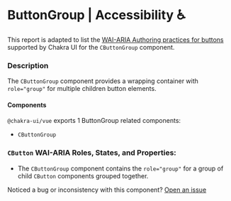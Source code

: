 # ButtonGroup | Accessibility ♿️

This report is adapted to list the [WAI-ARIA Authoring practices for buttons](https://www.w3.org/TR/wai-aria-practices-1.2/#button) supported by Chakra UI for the `CButtonGroup` component.

### Description
The `CButtonGroup` component provides a wrapping container with `role="group"` for multiple children button elements.

#### Components
`@chakra-ui/vue` exports 1 ButtonGroup related components:
- `CButtonGroup`


### `CButton` WAI-ARIA Roles, States, and Properties:
- The `CButtonGroup` component contains the `role="group"` for a group of child `CButton` components grouped together.

Noticed a bug or inconsistency with this component? [Open an issue](https://github.com/chakra-ui/chakra-ui-vue/issues/new/choose)